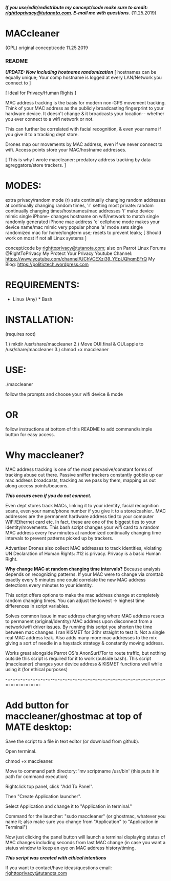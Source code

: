 ***If you use/edit/redistribute my concept/code make sure to credit:
righttoprivacy@tutanota.com. E-mail me with questions.*** (11.25.2019)

# MACcleaner

(GPL) original concept/code 11.25.2019

### README ###

***UPDATE: Now including hostname randomization***
[ hostnames can be equally unique; Your comp hostname is logged 
at every LAN/Network you connect to ]

[ Ideal for Privacy/Human Rights ]

MAC address tracking is the basis for modern non-GPS movement tracking.
Think of your MAC address as the publicly broadcasting fingerprint to your 
hardware device. It doesn't change & it broadcasts your location-- whether 
you ever connect to a wifi network or not.

This can further be correlated with facial recognition, 
& even your name if you give it to a tracking dept store.

Drones map our movements by MAC address, even if 
we never connect to wifi. Access points store your MAC/hostname addresses.

[ This is why I wrote maccleaner: predatory address tracking by data agreggators/store trackers. ]

# MODES:

 extra privacy/random mode (r) sets continually changing 
 random addresses at continually changing random times,
 'r' setting most private: random continually changing times/hostnames/mac addresses
 'i' make device mimic single iPhone- changes hostname on wifi/network to match single randomly generated iPhone mac address
 'c' cellphone mode makes your device name/mac mimic very popular phone
 'a' mode sets single randomized mac for home/longterm use; resets to prevent leaks;
  [ Should work on most if not all Linux systems ]

concept/code by righttoprivacy@tutanota.com; also on Parrot Linux Forums @RightToPrivacy
My Protect Your Privacy Youtube Channel: https://www.youtube.com/channel/UChVCEXzi39_YEpUQhqmEFrQ
My Blog: https://politictech.wordpress.com
 
# REQUIREMENTS:

* Linux (Any) * Bash

# INSTALLATION: 
(requires root)

1.) mkdir /usr/share/maccleaner
2.) Move OUI.final & OUI.apple to /usr/share/maccleaner
3.) chmod +x maccleaner

# USE:

./maccleaner

follow the prompts and choose your wifi device & mode

# OR

follow instructions at bottom of this README to add command/simple 
button for easy access.

# Why maccleaner?

MAC address tracking is one of the most pervasive/constant forms 
of tracking abuse out there. Passive sniffer trackers constantly 
gobble up our mac address broadcasts, tracking as we pass 
by them, mapping us out along access points/beacons.  

***This occurs even if you do not connect.***

Even dept stores track MACs, linking it to your identity, facial recognition
scans, even your name/phone number if you give it to a store/cashier.. 
MAC addresses are the permanent hardware address tied to your computer 
WiFi/Ethernet card etc. In fact, these are one of the biggest ties to your 
identity/movements. This bash script changes your wifi card to a random 
MAC address every few minutes at randomized continually changing time 
intervals to prevent patterns picked up by trackers. 

Advertiser Drones also collect MAC addresses to track identities, violating 
UN Declaration of Human Rights: #12 is privacy. Privacy is a basic
Human Right.

**Why change MAC at random changing time intervals?** Because analysis depends 
on recognizing patterns. If your MAC were to change via cronttab exactly 
every 5 minutes one could correlate the new MAC address detections every 
minutes to your identity. 

This script offers options to make the mac address change at completely random 
changing times. You can adjust the lowest -> highest time differences in script variables.

Solves common issue in mac address changing where MAC address resets to permanent
(original/identity) MAC address upon disconnect from a network/wifi driver
issues. By running this script you shorten the time between mac changes. I ran
KISMET for 24hr straight to test it. Not a single real MAC address leak. Also
adds many more mac addresses to the mix giving a sort of needle in a haystack 
strategy & constantly moving address.

Works great alongside Parrot OS's AnonSurf/Tor to route traffic, but nothing outside 
this script is required for it to work (outside bash). This script (maccleaner)
changes your device address & KISMET functions well while using it (for ethical
purposes)

-=-=-=-=-=-=-=-=-=--=-=-=-=-=-=-=-=-=-=-=-=-=-=-=-=-=-=-=-=-=-=-=-=-=-=-=-=-=-

# Add button for maccleaner/ghostmac at top of MATE desktop:

Save the script to a file in text editor (or download from github).

Open terminal.

chmod +x maccleaner. 

Move to command path directory:
'mv scriptname /usr/bin' (this puts it in path for command execution)

Rightclick top panel, click "Add To Panel". 

Then "Create Application launcher". 

Select Application and change it to "Application in terminal." 

Command for the launcher: "sudo maccleaner" (or ghostmac, whatever
you name it; also make sure you change from "Application" to 
"Application in Terminal")

Now just clicking the panel button will launch a terminal displaying status
of MAC changes including seconds from last MAC change (in case
you want a status window to keep an eye on MAC address history/timing.

***This script was created with ethical intentions***

If you want to contact/have ideas/questions email: righttoprivacy@tutanota.com


